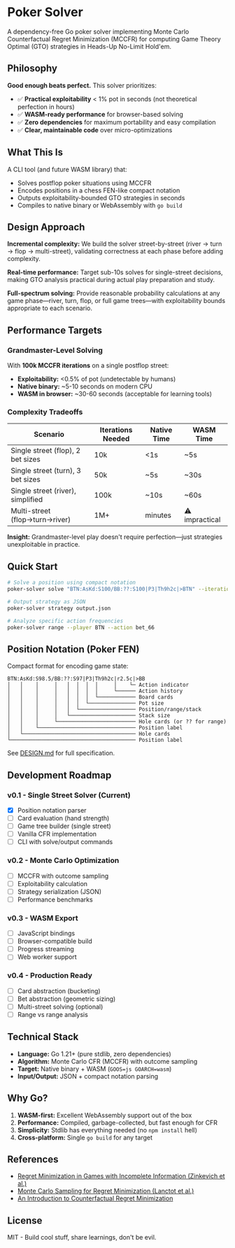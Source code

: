 # Poker Solver

A dependency-free Go poker solver implementing Monte Carlo Counterfactual Regret Minimization (MCCFR) for computing Game Theory Optimal (GTO) strategies in Heads-Up No-Limit Hold'em.

## Philosophy

**Good enough beats perfect.** This solver prioritizes:
- ✅ **Practical exploitability** < 1% pot in seconds (not theoretical perfection in hours)
- ✅ **WASM-ready performance** for browser-based solving
- ✅ **Zero dependencies** for maximum portability and easy compilation
- ✅ **Clear, maintainable code** over micro-optimizations

## What This Is

A CLI tool (and future WASM library) that:
- Solves postflop poker situations using MCCFR
- Encodes positions in a chess FEN-like compact notation
- Outputs exploitability-bounded GTO strategies in seconds
- Compiles to native binary or WebAssembly with `go build`

## Design Approach

**Incremental complexity:** We build the solver street-by-street (river → turn → flop → multi-street), validating correctness at each phase before adding complexity.

**Real-time performance:** Target sub-10s solves for single-street decisions, making GTO analysis practical during actual play preparation and study.

**Full-spectrum solving:** Provide reasonable probability calculations at any game phase—river, turn, flop, or full game trees—with exploitability bounds appropriate to each scenario.

## Performance Targets

### Grandmaster-Level Solving
With **100k MCCFR iterations** on a single postflop street:
- **Exploitability:** <0.5% of pot (undetectable by humans)
- **Native binary:** ~5-10 seconds on modern CPU
- **WASM in browser:** ~30-60 seconds (acceptable for learning tools)

### Complexity Tradeoffs
| Scenario | Iterations Needed | Native Time | WASM Time |
|----------|------------------|-------------|-----------|
| Single street (flop), 2 bet sizes | 10k | <1s | ~5s |
| Single street (turn), 3 bet sizes | 50k | ~5s | ~30s |
| Single street (river), simplified | 100k | ~10s | ~60s |
| Multi-street (flop→turn→river) | 1M+ | minutes | ⚠️ impractical |

**Insight:** Grandmaster-level play doesn't require perfection—just strategies unexploitable in practice.

## Quick Start

```bash
# Solve a position using compact notation
poker-solver solve "BTN:AsKd:S100/BB:??:S100|P3|Th9h2c|>BTN" --iterations 50000

# Output strategy as JSON
poker-solver strategy output.json

# Analyze specific action frequencies
poker-solver range --player BTN --action bet_66
```

## Position Notation (Poker FEN)

Compact format for encoding game state:
```
BTN:AsKd:S98.5/BB:??:S97|P3|Th9h2c|r2.5c|>BB
│   │    │     │   │  │  │  │     │    └─ Action indicator
│   │    │     │   │  │  │  │     └────── Action history
│   │    │     │   │  │  │  └──────────── Board cards
│   │    │     │   │  │  └─────────────── Pot size
│   │    │     │   │  └────────────────── Position/range/stack
│   │    │     │   └───────────────────── Stack size
│   │    │     └───────────────────────── Hole cards (or ?? for range)
│   │    └─────────────────────────────── Position label
│   └──────────────────────────────────── Hole cards
└──────────────────────────────────────── Position label
```

See [DESIGN.md](DESIGN.md) for full specification.

## Development Roadmap

### v0.1 - Single Street Solver (Current)
- [x] Position notation parser
- [ ] Card evaluation (hand strength)
- [ ] Game tree builder (single street)
- [ ] Vanilla CFR implementation
- [ ] CLI with solve/output commands

### v0.2 - Monte Carlo Optimization
- [ ] MCCFR with outcome sampling
- [ ] Exploitability calculation
- [ ] Strategy serialization (JSON)
- [ ] Performance benchmarks

### v0.3 - WASM Export
- [ ] JavaScript bindings
- [ ] Browser-compatible build
- [ ] Progress streaming
- [ ] Web worker support

### v0.4 - Production Ready
- [ ] Card abstraction (bucketing)
- [ ] Bet abstraction (geometric sizing)
- [ ] Multi-street solving (optional)
- [ ] Range vs range analysis

## Technical Stack

- **Language:** Go 1.21+ (pure stdlib, zero dependencies)
- **Algorithm:** Monte Carlo CFR (MCCFR) with outcome sampling
- **Target:** Native binary + WASM (`GOOS=js GOARCH=wasm`)
- **Input/Output:** JSON + compact notation parsing

## Why Go?

1. **WASM-first:** Excellent WebAssembly support out of the box
2. **Performance:** Compiled, garbage-collected, but fast enough for CFR
3. **Simplicity:** Stdlib has everything needed (no `npm install` hell)
4. **Cross-platform:** Single `go build` for any target

## References

- [Regret Minimization in Games with Incomplete Information (Zinkevich et al.)](http://modelai.gettysburg.edu/2013/cfr/cfr.pdf)
- [Monte Carlo Sampling for Regret Minimization (Lanctot et al.)](https://papers.nips.cc/paper/2009/file/00411460f7c92d2124a67ea0f4cb5f85-Paper.pdf)
- [An Introduction to Counterfactual Regret Minimization](http://modelai.gettysburg.edu/2013/cfr/)

## License

MIT - Build cool stuff, share learnings, don't be evil.
